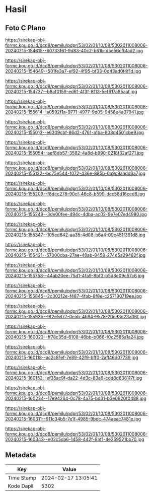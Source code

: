 # Hasil

## Foto C Plano

https://sirekap-obj-formc.kpu.go.id/dcd8/pemilu/pdpr/53/02/01/10/08/5302011008006-20240215-154615--60733f61-9d83-40c2-b61b-d5e56cfbfad2.jpg

https://sirekap-obj-formc.kpu.go.id/dcd8/pemilu/pdpr/53/02/01/10/08/5302011008006-20240215-154649--501fe3a7-ef92-4f95-bf33-0d43ad0f4f1d.jpg

https://sirekap-obj-formc.kpu.go.id/dcd8/pemilu/pdpr/53/02/01/10/08/5302011008006-20240215-154737--b8af0159-ed6f-4f3f-8f13-5ef617a85aaf.jpg

https://sirekap-obj-formc.kpu.go.id/dcd8/pemilu/pdpr/53/02/01/10/08/5302011008006-20240215-155614--a0592f1a-9771-4977-9d05-9456e4a07941.jpg

https://sirekap-obj-formc.kpu.go.id/dcd8/pemilu/pdpr/53/02/01/10/08/5302011008006-20240215-155013--e6309cbf-86d2-4761-a1ba-808d4501cbe9.jpg

https://sirekap-obj-formc.kpu.go.id/dcd8/pemilu/pdpr/53/02/01/10/08/5302011008006-20240215-155054--aef8db57-3582-4a8d-b990-0218f32af271.jpg

https://sirekap-obj-formc.kpu.go.id/dcd8/pemilu/pdpr/53/02/01/10/08/5302011008006-20240215-155132--bc75e544-1072-436e-885b-0a9c9aadd6a7.jpg

https://sirekap-obj-formc.kpu.go.id/dcd8/pemilu/pdpr/53/02/01/10/08/5302011008006-20240215-155209--f8dcc278-90cf-46c8-b599-dcc58d16ced6.jpg

https://sirekap-obj-formc.kpu.go.id/dcd8/pemilu/pdpr/53/02/01/10/08/5302011008006-20240215-155249--3de00fee-494c-4dba-ac02-9e7e07ed4980.jpg

https://sirekap-obj-formc.kpu.go.id/dcd8/pemilu/pdpr/53/02/01/10/08/5302011008006-20240215-155347--105ed642-aa35-4d08-b6a4-09c451f391d8.jpg

https://sirekap-obj-formc.kpu.go.id/dcd8/pemilu/pdpr/53/02/01/10/08/5302011008006-20240215-155421--57000cba-27ae-48ab-8459-274d5a29482f.jpg

https://sirekap-obj-formc.kpu.go.id/dcd8/pemilu/pdpr/53/02/01/10/08/5302011008006-20240215-155758--44ab20ee-75d1-4fa9-8bf3-b5d3e09c57c6.jpg

https://sirekap-obj-formc.kpu.go.id/dcd8/pemilu/pdpr/53/02/01/10/08/5302011008006-20240215-155845--2c30212e-f487-4fab-8f8e-c257190719ee.jpg

https://sirekap-obj-formc.kpu.go.id/dcd8/pemilu/pdpr/53/02/01/10/08/5302011008006-20240215-155935--9f2e5677-0e5b-4b94-9578-20c93d23a06f.jpg

https://sirekap-obj-formc.kpu.go.id/dcd8/pemilu/pdpr/53/02/01/10/08/5302011008006-20240215-160023--ff78c35d-6108-46bb-b066-f0c2585a1a24.jpg

https://sirekap-obj-formc.kpu.go.id/dcd8/pemilu/pdpr/53/02/01/10/08/5302011008006-20240215-160118--ac2c81ef-7e89-42f9-bff0-2aff46d07739.jpg

https://sirekap-obj-formc.kpu.go.id/dcd8/pemilu/pdpr/53/02/01/10/08/5302011008006-20240215-160153--ef35ac9f-da22-4d3c-83a9-cdd8d638117f.jpg

https://sirekap-obj-formc.kpu.go.id/dcd8/pemilu/pdpr/53/02/01/10/08/5302011008006-20240215-160234--17e94264-0c78-4a75-bd31-b3e0920f0488.jpg

https://sirekap-obj-formc.kpu.go.id/dcd8/pemilu/pdpr/53/02/01/10/08/5302011008006-20240215-160311--911c34b5-7e1f-4985-9bdc-474aeac7481e.jpg

https://sirekap-obj-formc.kpu.go.id/dcd8/pemilu/pdpr/53/02/01/10/08/5302011008006-20240215-160343--e02c5da6-1458-442f-9af1-4e259521bb70.jpg


## Metadata

| Key        | Value               |
| ---------- | ------------------- |
| Time Stamp | 2024-02-17 13:05:41 |
| Kode Dapil | 5302                |



